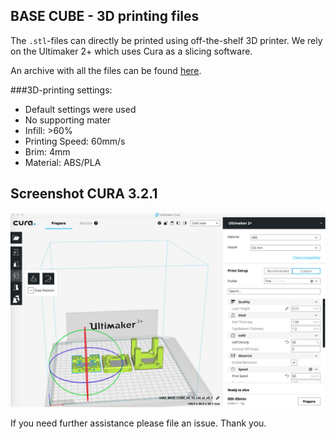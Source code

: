 ## BASE CUBE - 3D printing files
The `.stl`-files can directly be printed using off-the-shelf 3D printer. We rely on the Ultimaker 2+ which uses Cura as a slicing software. 

An archive with all the files can be found [here](BASECUBE_v0.zip).

###3D-printing settings:

- Default settings were used
- No supporting mater
- Infill: >60% 
- Printing Speed: 60mm/s
- Brim: 4mm 
- Material: ABS/PLA 

## Screenshot CURA 3.2.1
<p align="center">
<img src="./IMAGES/CURA_1.png" width="600">
</p>


If you need further assistance please file an issue. Thank you. 